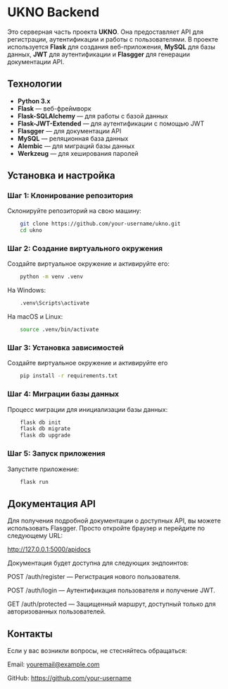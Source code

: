 # UKNO Backend

Это серверная часть проекта **UKNO**. Она предоставляет API для регистрации, аутентификации и работы с пользователями. В проекте используется **Flask** для создания веб-приложения, **MySQL** для базы данных, **JWT** для аутентификации и **Flasgger** для генерации документации API.

## Технологии

- **Python 3.x**
- **Flask** — веб-фреймворк
- **Flask-SQLAlchemy** — для работы с базой данных
- **Flask-JWT-Extended** — для аутентификации с помощью JWT
- **Flasgger** — для документации API
- **MySQL** — реляционная база данных
- **Alembic** — для миграций базы данных
- **Werkzeug** — для хеширования паролей

## Установка и настройка

### Шаг 1: Клонирование репозитория

Склонируйте репозиторий на свою машину:

```bash
    git clone https://github.com/your-username/ukno.git
    cd ukno
```

### Шаг 2: Создание виртуального окружения

Создайте виртуальное окружение и активируйте его:

```bash
    python -m venv .venv
```

На Windows:

```bash
    .venv\Scripts\activate
```

На macOS и Linux:

```bash
    source .venv/bin/activate
```

### Шаг 3: Установка зависимостей

Создайте виртуальное окружение и активируйте его

```bash
    pip install -r requirements.txt
```

### Шаг 4: Миграции базы данных

Процесс миграции для инициализации базы данных:

```bash
    flask db init
    flask db migrate
    flask db upgrade
```

### Шаг 5: Запуск приложения

Запустите приложение:

```bash
    flask run
```

## Документация API

Для получения подробной документации о доступных API, вы можете использовать Flasgger. Просто откройте браузер и перейдите по следующему URL:

http://127.0.0.1:5000/apidocs

Документация будет доступна для следующих эндпоинтов:

POST /auth/register — Регистрация нового пользователя.

POST /auth/login — Аутентификация пользователя и получение JWT.

GET /auth/protected — Защищенный маршрут, доступный только для авторизованных пользователей.

## Контакты
Если у вас возникли вопросы, не стесняйтесь обращаться:

Email: youremail@example.com

GitHub: https://github.com/your-username